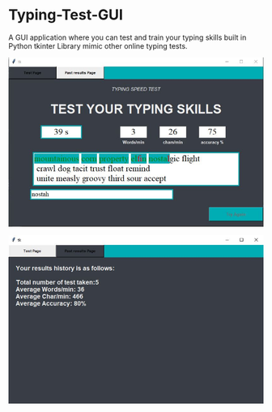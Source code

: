 # Typing-Test-GUI
A GUI application where you can test and train your typing skills built in Python tkinter Library mimic other online typing tests. 

![](https://github.com/IBSHAMI/Typing-Test-GUI/blob/master/images/test-page.JPG)


![](https://github.com/IBSHAMI/Typing-Test-GUI/blob/master/images/result-page.JPG)

